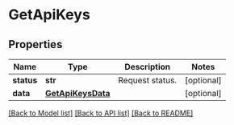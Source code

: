 # GetApiKeys

## Properties
Name | Type | Description | Notes
------------ | ------------- | ------------- | -------------
**status** | **str** | Request status. | [optional] 
**data** | [**GetApiKeysData**](GetApiKeysData.md) |  | [optional] 

[[Back to Model list]](../README.md#documentation-for-models) [[Back to API list]](../README.md#documentation-for-api-endpoints) [[Back to README]](../README.md)


